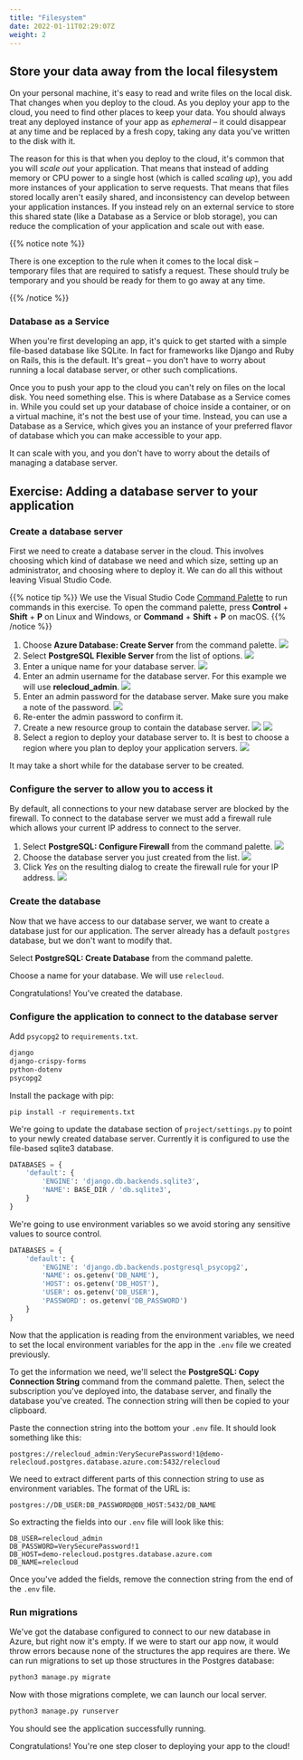 ```yaml
---
title: "Filesystem"
date: 2022-01-11T02:29:07Z
weight: 2
---
```


## Store your data away from the local filesystem

On your personal machine, it's easy to read and write files on the local disk. That changes when you deploy to the cloud. As you deploy your app to the cloud, you need to find other places to keep your data. You should always treat any deployed instance of your app as _ephemeral_ – it could disappear at any time and be replaced by a fresh copy, taking any data you've written to the disk with it.

The reason for this is that when you deploy to the cloud, it's common that you will _scale out_ your application. That means that instead of adding memory or CPU power to a single host (which is called _scaling up_), you add more instances of your application to serve requests. That means that files stored locally aren't easily shared, and inconsistency can develop between your application instances. If you instead rely on an external service to store this shared state (like a Database as a Service or blob storage), you can reduce the complication of your application and scale out with ease.

{{% notice note %}}

There is one exception to the rule when it comes to the local disk – temporary files that are required to satisfy a request. These should truly be temporary and you should be ready for them to go away at any time.

{{% /notice %}}

### Database as a Service

When you're first developing an app, it's quick to get started with a simple file-based database like SQLite. In fact for frameworks like Django and Ruby on Rails, this is the default. It's great – you don't have to worry about running a local database server, or other such complications.

Once you to push your app to the cloud you can't rely on files on the local disk. You need something else. This is where Database as a Service comes in. While you could set up your database of choice inside a container, or on a virtual machine, it's not the best use of your time. Instead, you can use a Database as a Service, which gives you an instance of your preferred flavor of database which you can make accessible to your app.

It can scale with you, and you don't have to worry about the details of managing a database server.

## Exercise: Adding a database server to your application

### Create a database server

First we need to create a database server in the cloud. This involves choosing which kind of database we need and which size, setting up an administrator, and choosing where to deploy it. We can do all this without leaving Visual Studio Code.

{{% notice tip %}}
We use the Visual Studio Code [Command Palette](https://code.visualstudio.com/docs/getstarted/userinterface#_command-palette) to run commands in this exercise. To open the command palette, press **Control** + **Shift** + **P** on Linux and Windows, or **Command** + **Shift** + **P** on macOS.
{{% /notice %}}

1. Choose **Azure Database: Create Server** from the command palette.
  ![](database_create_server.png)
2. Select **PostgreSQL Flexible Server** from the list of options.
  ![](select_server_type.png)
3. Enter a unique name for your database server.
  ![](name_server.png)
4. Enter an admin username for the database server. For this example we will use **relecloud_admin**.
  ![](admin_user.png)
5. Enter an admin password for the database server. Make sure you make a note of the password.
  ![](admin_password.png)
6. Re-enter the admin password to confirm it.
7. Create a new resource group to contain the database server.
  ![](create_resourcegroup.png)
  ![](resourcegroup.png)
8. Select a region to deploy your database server to. It is best to choose a region where you plan to deploy your application servers.
  ![](region.png)

It may take a short while for the database server to be created.

### Configure the server to allow you to access it

By default, all connections to your new database server are blocked by the firewall. To connect to the database server we must add a firewall rule which allows your current IP address to connect to the server.

1. Select **PostgreSQL: Configure Firewall** from the command palette.
  ![](postgresql_firewall.png)
2. Choose the database server you just created from the list.
  ![](select_account.png)
3. Click _Yes_ on the resulting dialog to create the firewall rule for your IP address.
  ![](firewall_dialog.png)

### Create the database

Now that we have access to our database server, we want to create a database just for our application. The server already has a default `postgres` database, but we don't want to modify that.

Select **PostgreSQL: Create Database** from the command palette.

Choose a name for your database. We will use `relecloud`.

Congratulations! You've created the database.

### Configure the application to connect to the database server

Add `psycopg2` to `requirements.txt`.

  ```txt
django
django-crispy-forms
python-dotenv
psycopg2
  ```

Install the package with pip:

  ```cli
  pip install -r requirements.txt
  ```

We're going to update the database section of `project/settings.py` to point to your newly created database server. Currently it is configured to use the file-based sqlite3 database.

```python
DATABASES = {
    'default': {
        'ENGINE': 'django.db.backends.sqlite3',
        'NAME': BASE_DIR / 'db.sqlite3',
    }
}
```

We're going to use environment variables so we avoid storing any sensitive values to source control.

```python
DATABASES = {
    'default': {
        'ENGINE': 'django.db.backends.postgresql_psycopg2',
        'NAME': os.getenv('DB_NAME'),
        'HOST': os.getenv('DB_HOST'),
        'USER': os.getenv('DB_USER'),
        'PASSWORD': os.getenv('DB_PASSWORD')
    }
}
```

Now that the application is reading from the environment variables, we need to set the local environment variables for the app in the `.env` file we created previously.

To get the information we need, we'll select the **PostgreSQL: Copy Connection String** command from the command palette. Then, select the subscription you've deployed into, the database server, and finally the database you've created. The connection string will then be copied to your clipboard.

Paste the connection string into the bottom your `.env` file. It should look something like this:

```text
postgres://relecloud_admin:VerySecurePassword!1@demo-relecloud.postgres.database.azure.com:5432/relecloud
```

We need to extract different parts of this connection string to use as environment variables. The format of the URL is:

```text
postgres://DB_USER:DB_PASSWORD@DB_HOST:5432/DB_NAME
```

So extracting the fields into our `.env` file will look like this:

```.env
DB_USER=relecloud_admin
DB_PASSWORD=VerySecurePassword!1
DB_HOST=demo-relecloud.postgres.database.azure.com
DB_NAME=relecloud
```

Once you've added the fields, remove the connection string from the end of the `.env` file.

### Run migrations

We've got the database configured to connect to our new database in Azure, but right now it's empty. If we were to start our app now, it would throw errors because none of the structures the app requires are there. We can run migrations to set up those structures in the Postgres database:

```bash
python3 manage.py migrate
```

Now with those migrations complete, we can launch our local server.

```bash
python3 manage.py runserver
```

You should see the application successfully running.

Congratulations! You're one step closer to deploying your app to the cloud!

